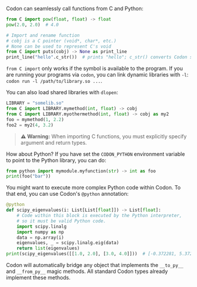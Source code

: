 Codon can seamlessly call functions from C and Python:

``` python
from C import pow(float, float) -> float
pow(2.0, 2.0)  # 4.0

# Import and rename function
# cobj is a C pointer (void*, char*, etc.)
# None can be used to represent C's void
from C import puts(cobj) -> None as print_line
print_line("hello".c_str())  # prints "hello"; c_str() converts Codon str to C string
```

`from C import` only works if the symbol is available to the program. If
you are running your programs via `codon`, you can link dynamic
libraries with `-l`: `codon run -l /path/to/library.so ...`.

You can also load shared libraries with `dlopen`:

``` python
LIBRARY = "somelib.so"
from C import LIBRARY.mymethod(int, float) -> cobj
from C import LIBRARY.myothermethod(int, float) -> cobj as my2
foo = mymethod(1, 2.2)
foo2 = my2(4, 3.2)
```

> **⚠️ Warning:**
> When importing C functions, you must explicitly specify
> argument and return types.

How about Python? If you have set the `CODON_PYTHON` environment
variable to point to the Python library, you can do:

``` python
from python import mymodule.myfunction(str) -> int as foo
print(foo("bar"))
```

You might want to execute more complex Python code within Codon. To that
end, you can use Codon's `@python` annotation:

``` python
@python
def scipy_eigenvalues(i: List[List[float]]) -> List[float]:
    # Code within this block is executed by the Python interpreter,
    # so it must be valid Python code.
    import scipy.linalg
    import numpy as np
    data = np.array(i)
    eigenvalues, _ = scipy.linalg.eig(data)
    return list(eigenvalues)
print(scipy_eigenvalues([[1.0, 2.0], [3.0, 4.0]]))  # [-0.372281, 5.37228]
```

Codon will automatically bridge any object that implements the
`__to_py__` and `__from_py__` magic methods. All standard Codon types
already implement these methods.
